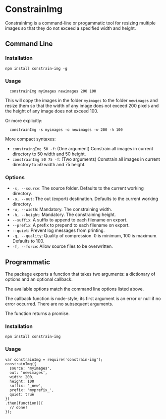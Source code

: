 # ConstrainImg

ConstrainImg is a command-line or progammatic tool for resizing multiple images so that they do not exceed a specified width and height.

## Command Line

### Installation

```
npm install constrain-img -g
```

### Usage

```
  constrainImg myimages newimages 200 100
```

This will copy the images in the folder `myimages` to the folder `newimages` and resize them so that the width of any image does not exceed 200 pixels and the height of any image does not exceed 100.

Or more explicitly:
```
  constrainImg -s myimages -o newimages -w 200 -h 100
```

More compact syntaxes:

- `constraingImg 50 -f`: (One argument) Constrain all images in current directory to 50 width and 50 height.
- `constrainImg 50 75 -f`: (Two arguments) Constrain all images in current directory to 50 width and 75 height.


### Options

- `-s, --source`: The source folder. Defaults to the current working directory.
- `-o, --out`: The out (export) destination. Defaults to the current working directory.
- `-w, --width`: Mandatory. The constraining width.
- `-h, --height`: Mandatory. The constraining height.
- `--suffix`: A suffix to append to each filename on export.
- `--prefix`: A prefix to prepend to each filename on export.
- `--quiet`: Prevent log messages from printing.
- `-q, --quality`: Quality of compression. 0 is minimum, 100 is maximum. Defaults to 100.
- `-f, --force`: Allow source files to be overwritten.

## Programmatic

The package exports a function that takes two arguments: a dictionary of options and an optional callback.

The available options match the command line options listed above.

The callback function is node-style; its first argument is an error or null if no error occurred. There are no subsequent arguments.

The function returns a promise.

### Installation

```
npm install constrain-img
```


### Usage ###

```
var constrainImg = require('constrain-img');
constrainImg({
  source: 'myimages',
  out: 'newimages',
  width: 200,
  height: 100
  suffix: '_new',
  prefix: 'myprefix_',
  quiet: true
})
.then(function(){
  // done!
});

```
